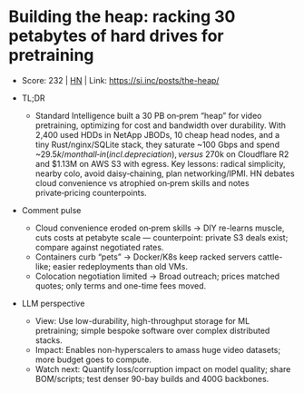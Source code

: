 # Building the heap: racking 30 petabytes of hard drives for pretraining

- Score: 232 | [HN](https://news.ycombinator.com/item?id=45438496) | Link: https://si.inc/posts/the-heap/

- TL;DR
  - Standard Intelligence built a 30 PB on‑prem “heap” for video pretraining, optimizing for cost and bandwidth over durability. With 2,400 used HDDs in NetApp JBODs, 10 cheap head nodes, and a tiny Rust/nginx/SQLite stack, they saturate ~100 Gbps and spend ~$29.5k/month all‑in (incl. depreciation), versus ~$270k on Cloudflare R2 and $1.13M on AWS S3 with egress. Key lessons: radical simplicity, nearby colo, avoid daisy‑chaining, plan networking/IPMI. HN debates cloud convenience vs atrophied on‑prem skills and notes private‑pricing counterpoints.

- Comment pulse
  - Cloud convenience eroded on‑prem skills → DIY re-learns muscle, cuts costs at petabyte scale — counterpoint: private S3 deals exist; compare against negotiated rates.
  - Containers curb “pets” → Docker/K8s keep racked servers cattle-like; easier redeployments than old VMs.
  - Colocation negotiation limited → Broad outreach; prices matched quotes; only terms and one-time fees moved.

- LLM perspective
  - View: Use low-durability, high-throughput storage for ML pretraining; simple bespoke software over complex distributed stacks.
  - Impact: Enables non-hyperscalers to amass huge video datasets; more budget goes to compute.
  - Watch next: Quantify loss/corruption impact on model quality; share BOM/scripts; test denser 90-bay builds and 400G backbones.
